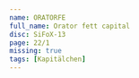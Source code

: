 ```yaml
---
name: ORATORFE
full_name: Orator fett capital
disc: SiFoX-13
page: 22/1
missing: true
tags: [Kapitälchen]
---
```

